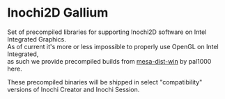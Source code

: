# Inochi2D Gallium
Set of precompiled libraries for supporting Inochi2D software on Intel Integrated Graphics.  
As of current it's more or less impossible to properly use OpenGL on Intel Integrated,  
as such we provide precompiled builds from [mesa-dist-win](https://github.com/pal1000/mesa-dist-win) by pal1000 here.

These precompiled binaries will be shipped in select "compatibility" versions of Inochi Creator and Inochi Session.